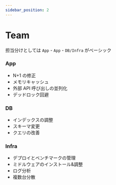 ```yaml
---
sidebar_position: 2
---
```


# Team

担当分けとしては `App` - `App` - `DB/Infra` がベーシック

### App

- N+1 の修正
- メモリキャッシュ
- 外部 API 呼び出しの並列化
- デッドロック回避

### DB

- インデックスの調整
- スキーマ変更
- クエリの改善

### Infra

- デプロイとベンチマークの管理
- ミドルウェアのインストール&調整
- ログ分析
- 複数台分散
